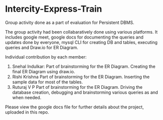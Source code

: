 # Intercity-Express-Train
Group activity done as a part of evaluation for Persistent DBMS.

The group activity had been collabaratively done using various platforms. It includes google meet, google docs for documenting the queries and updates done by everyone, mysql CLI for creating DB and tables, executing queries and Draw.io for ER Diagram.

Individual contribution by each member:
1. Snehal Indulkar:
   Part of brainstorming for the ER Diagram.
   Creating the final ER Diagram using draw.io.
2. Rishi Krishna
   Part of brainstorming for the ER Diagram.
   Inserting the sample data for most of the tables.
3. Ruturaj V P
   Part of brainstorming for the ER Diagram.
   Driving the database creation, debugging and brainstorming various queries as and when needed.

Please view the google docs file for further details about the project, uploaded in this repo.

